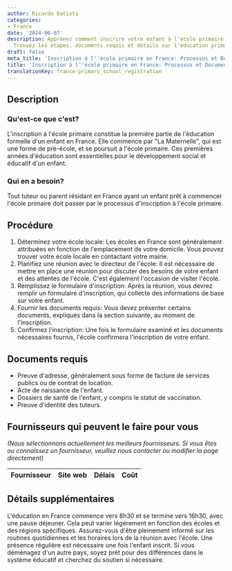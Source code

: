 ```yaml
---
author: Ricardo Batista
categories:
- France
date: '2024-06-07'
description: Apprenez comment inscrire votre enfant à l'école primaire en France.
  Trouvez les étapes, documents requis et détails sur l'éducation primaire en France.
draft: false
meta_title: 'Inscription à l''école primaire en France: Processus et Documents'
title: 'Inscription à l''école primaire en France: Processus et Documents'
translationKey: france-primary_school_registration
---
```


## Description
### Qu'est-ce que c'est?
L'inscription à l'école primaire constitue la première partie de l'éducation formelle d'un enfant en France. Elle commence par "La Maternelle", qui est une forme de pré-école, et se poursuit à l'école primaire. Ces premières années d'éducation sont essentielles pour le développement social et éducatif d'un enfant.

### Qui en a besoin?
Tout tuteur ou parent résidant en France ayant un enfant prêt à commencer l'école primaire doit passer par le processus d'inscription à l'école primaire.

## Procédure
1. Déterminez votre école locale: Les écoles en France sont généralement attribuées en fonction de l'emplacement de votre domicile. Vous pouvez trouver votre école locale en contactant votre mairie.
2. Planifiez une réunion avec le directeur de l'école: Il est nécessaire de mettre en place une réunion pour discuter des besoins de votre enfant et des attentes de l'école. C'est également l'occasion de visiter l'école.
3. Remplissez le formulaire d'inscription: Après la réunion, vous devrez remplir un formulaire d'inscription, qui collecte des informations de base sur votre enfant.
4. Fournir les documents requis: Vous devez présenter certains documents, expliqués dans la section suivante, au moment de l'inscription.
5. Confirmez l'inscription: Une fois le formulaire examiné et les documents nécessaires fournis, l'école confirmera l'inscription de votre enfant.

## Documents requis
- Preuve d'adresse, généralement sous forme de facture de services publics ou de contrat de location.
- Acte de naissance de l'enfant.
- Dossiers de santé de l'enfant, y compris le statut de vaccination.
- Preuve d'identité des tuteurs.

## Fournisseurs qui peuvent le faire pour vous
_(Nous sélectionnons actuellement les meilleurs fournisseurs. Si vous êtes ou connaissez un fournisseur, veuillez nous contacter ou modifier la page directement)_

| Fournisseur     |     Site web    |     Délais       |       Coût       |
| --------------- | --------------- |  :-------------: | :-------------: |

## Détails supplémentaires
L'éducation en France commence vers 8h30 et se termine vers 16h30, avec une pause déjeuner. Cela peut varier légèrement en fonction des écoles et des régions spécifiques. Assurez-vous d'être pleinement informé sur les routines quotidiennes et les horaires lors de la réunion avec l'école. Une présence régulière est nécessaire une fois l'enfant inscrit. Si vous déménagez d'un autre pays, soyez prêt pour des différences dans le système éducatif et cherchez du soutien si nécessaire.